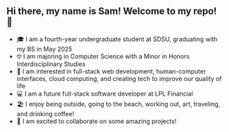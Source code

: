 ## Hi there, my name is Sam! Welcome to my repo! 👋

- 🎓 I am a fourth-year undergraduate student at SDSU, graduating with my BS in May 2025
- 🤓 I am majoring in Computer Science with a Minor in Honors Interdisciplinary Studies
- 💭 I am interested in full-stack web development, human-computer interfaces, cloud computing, and creating tech to improve our quality of life
- 💻 I am a future full-stack software developer at LPL Financial
- 🏖️ I enjoy being outside, going to the beach, working out, art, traveling, and drinking coffee!
- 💜 I am excited to collaborate on some amazing projects!
